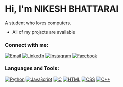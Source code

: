# Hi, I'm NIKESH BHATTARAI

A student who loves computers.

- All of my projects are available 

### Connect with me:
[![Email](https://img.shields.io/badge/Email-D14836?style=for-the-badge&logo=gmail&logoColor=white)](mailto:bhattarainikesh926@gmail.com) [![LinkedIn](https://img.shields.io/badge/LinkedIn-0077B5?style=for-the-badge&logo=linkedin&logoColor=white)](https://linkedin.com/in/yourprofile) [![Instagram](https://img.shields.io/badge/Instagram-E4405F?style=for-the-badge&logo=instagram&logoColor=white)](https://instagram.com/nikesh.bhattarai.330) [![Facebook](https://img.shields.io/badge/Facebook-1877F2?style=for-the-badge&logo=facebook&logoColor=white)](https://facebook.com/nikesh.bhattarai.330)

### Languages and Tools:
[![Python](https://img.shields.io/badge/Python-3776AB?logo=python&logoColor=white)](https://github.com/nbhattara/python-learning)
[![JavaScript](https://img.shields.io/badge/JavaScript-F7DF1E?logo=javascript&logoColor=black)](https://your-repository-link)
[![C](https://img.shields.io/badge/c-3776AB?logo=c&logoColor=blue)](https://your-repository-link)
[![HTML](https://img.shields.io/badge/html-3776AB?logo=html&logoColor=purple)](https://your-repository-link)
[![CSS](https://img.shields.io/badge/css-3776AB?logo=css&logoColor=blue&white)](https://your-repository-link)
[![C++](https://img.shields.io/badge/c++-3776AB?logo=c++&logoColor=purple)](https://your-repository-link)

